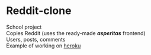 # Reddit-clone
School project  
Copies Reddit (uses the ready-made ___asperitas___ frontend)  
Users, posts, comments  
Example of working on [heroku](https://asperitas-clone.herokuapp.com)
